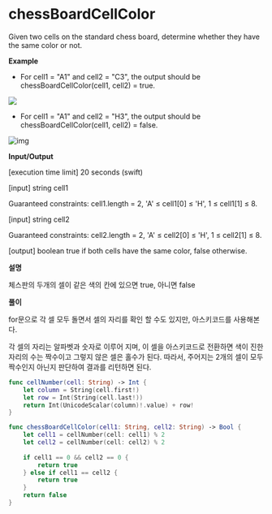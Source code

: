 # chessBoardCellColor

Given two cells on the standard chess board, determine whether they have the same color or not.

**Example**

- For cell1 = "A1" and cell2 = "C3", the output should be
  chessBoardCellColor(cell1, cell2) = true.

<img src="https://codesignal.s3.amazonaws.com/tasks/chessBoardCellColor/img/example1.png?_tm=1582002259154">

- For cell1 = "A1" and cell2 = "H3", the output should be
  chessBoardCellColor(cell1, cell2) = false.

![img](https://codesignal.s3.amazonaws.com/tasks/chessBoardCellColor/img/example2.png?_tm=1582002260007)

**Input/Output**

[execution time limit] 20 seconds (swift)

[input] string cell1

Guaranteed constraints:
cell1.length = 2, 'A' ≤ cell1[0] ≤ 'H', 1 ≤ cell1[1] ≤ 8.

[input] string cell2

Guaranteed constraints:
cell2.length = 2, 'A' ≤ cell2[0] ≤ 'H', 1 ≤ cell2[1] ≤ 8.

[output] boolean
true if both cells have the same color, false otherwise.

**설명**

체스판의 두개의 셀이 같은 색의 칸에 있으면 true, 아니면 false

**풀이**

for문으로 각 셀 모두 돌면서 셀의 자리를 확인 할 수도 있지만, 아스키코드를 사용해본다.

각 셀의 자리는 알파벳과 숫자로 이루어 지며, 이 셀을 아스키코드로 전환하면 색이 진한 자리의 수는 짝수이고 그렇지 않은 셀은 홀수가 된다. 따라서, 주어지는 2개의 셀이 모두 짝수인지 아닌지 판단하여 결과를 리턴하면 된다.

```swift
func cellNumber(cell: String) -> Int {
    let column = String(cell.first!)
    let row = Int(String(cell.last!))
    return Int(UnicodeScalar(column)!.value) + row!
}

func chessBoardCellColor(cell1: String, cell2: String) -> Bool {
    let cell1 = cellNumber(cell: cell1) % 2
    let cell2 = cellNumber(cell: cell2) % 2
    
    if cell1 == 0 && cell2 == 0 {
        return true
    } else if cell1 == cell2 {
        return true
    }
    return false
}
```

